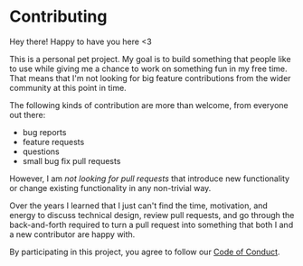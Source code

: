 # Contributing

Hey there! Happy to have you here <3

This is a personal pet project. My goal is to build something that people like to use while giving me a chance to work on something fun in my free time. That means that I'm not looking for big feature contributions from the wider community at this point in time.

The following kinds of contribution are more than welcome, from everyone out there:

* bug reports
* feature requests
* questions
* small bug fix pull requests

However, I am *not looking for pull requests* that introduce new functionality or change existing functionality in any non-trivial way.

Over the years I learned that I just can't find the time, motivation, and energy to discuss technical design, review pull requests, and go through the back-and-forth required to turn a pull request into something that both I and a new contributor are happy with.

By participating in this project, you agree to follow our [Code of Conduct](https://github.com/hamvocke/doppelkopf/blob/master/CODE_OF_CONDUCT.md).
